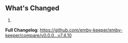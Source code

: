 ## What's Changed

1.

**Full Changelog**: https://github.com/emby-keeper/emby-keeper/compare/v0.0.0...v7.4.10
